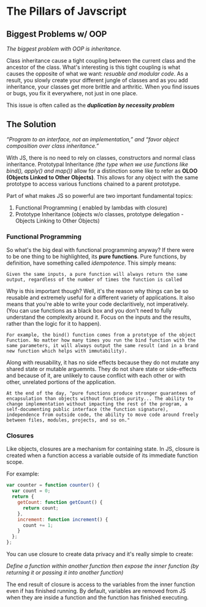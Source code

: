# **The Pillars of Javscript**

## **Biggest Problems w/ OOP**

*The biggest problem with OOP is inheritance.* 

Class inheritance cause a tight coupling between the current class and the ancestor of the class. What's interesting is this tight coupling is what causes the opposite of what we want: *resuable and modular code*. As a result, you slowly create your different jungle of classes and as you add inheritance, your classes get more brittle and arthritic. When you find issues or bugs, you fix it everywhere, not just in one place.

This issue is often called as the ***duplication by necessity problem***  


## **The Solution**

*“Program to an interface, not an implementation,” and “favor object composition over class inheritance.”*

With JS, there is no need to rely on classes, constructors and normal class inheritance. Prototypal Inheritance *(the type when we use functions like bind(), apply() and map())* allow for a distinction some like to refer as **OLOO (Objects Linked to Other Objects)**. This allows for any object with the same prototype to access various functions chained to a parent prototype.  

Part of what makes JS so powerful are two important fundamental topics:
1. Functional Programming ( enabled by lambdas with closure)
2. Prototype Inheritance (objects w/o classes, prototype delegation - Objects Linking to Other Objects)


### **Functional Programming**

So what's the big deal with functional programming anyway? If there were to be one thing to be highlighted, its **pure functions**. Pure functions, by definition, have something called *idempotence*. This simply means:

```
Given the same inputs, a pure function will always return the same output, regardless of the number of times the function is called
```

Why is this important though? Well, it's the reason why things can be so reusable and extremely useful for a different variety of applications. It also means that you're able to write your code declaritively, not imperatively. (You can use functions as a black box and you don't need to fully understand the complexity around it. Focus on the inputs and the results, rather than the logic for it to happen).

``` 
For example, the bind() function comes from a prototype of the object Function. No matter how many times you run the bind function with the same parameters, it will always output the same result (and in a brand new function which helps with immutability).
```

Along with reusability, it has no side effects because they do not mutate any shared state or mutable arguemnts. They do not share state or side-effects and because of it, are unlikely to cause conflict with each other or with other, unrelated portions of the application.
 ```
At the end of the day, "pure functions produce stronger guarantees of encapsulation than objects without function purity... The ability to change implementation without impacting the rest of the program, a self-documenting public interface (the function signature), independence from outside code, the ability to move code around freely between files, modules, projects, and so on."
```

### **Closures**

Like objects, closures are a mechanism for containing state. In JS, closure is created when a function access a variable outside of its immediate function scope.

For example:

``` javascript
var counter = function counter() {
  var count = 0;
  return {
    getCount: function getCount() {
      return count;
    },
    increment: function increment() {
      count += 1;
    }
  };
};
```
You can use closure to create data privacy and it's really simple to create: 

 *Define a function within another function then expose the inner function (by returning it or passing it into another function)*

The end result of closure is access to the variables from the inner function even if has finished running. By default, variables are removed from JS when they are inside a function and the function has finished executing. 
